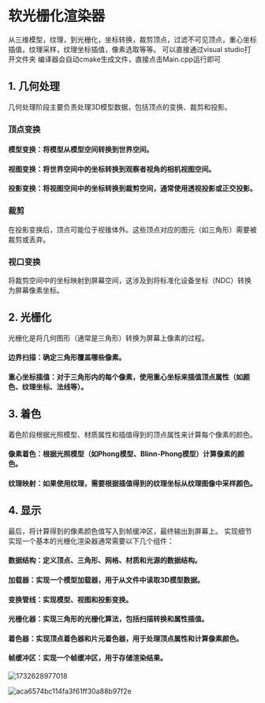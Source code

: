 # 软光栅化渲染器
从三维模型，纹理，到光栅化，坐标转换，裁剪顶点，过滤不可见顶点，重心坐标插值，纹理采样，纹理坐标插值，像素选取等等。
可以直接通过visual studio打开文件夹 编译器会自动cmake生成文件，直接点击Main.cpp运行即可
## 1. 几何处理
几何处理阶段主要负责处理3D模型数据，包括顶点的变换、裁剪和投影。
### 顶点变换
#### 模型变换：将模型从模型空间转换到世界空间。
#### 视图变换：将世界空间中的坐标转换到观察者视角的相机视图空间。
#### 投影变换：将视图空间中的坐标转换到裁剪空间，通常使用透视投影或正交投影。
### 裁剪
在投影变换后，顶点可能位于视锥体外。这些顶点对应的图元（如三角形）需要被裁剪或丢弃。
### 视口变换
将裁剪空间中的坐标映射到屏幕空间，这涉及到将标准化设备坐标（NDC）转换为屏幕像素坐标。
## 2. 光栅化
光栅化是将几何图形（通常是三角形）转换为屏幕上像素的过程。
#### 边界扫描：确定三角形覆盖哪些像素。
#### 重心坐标插值：对于三角形内的每个像素，使用重心坐标来插值顶点属性（如颜色、纹理坐标、法线等）。
## 3. 着色
着色阶段根据光照模型、材质属性和插值得到的顶点属性来计算每个像素的颜色。
#### 像素着色：根据光照模型（如Phong模型、Blinn-Phong模型）计算像素的颜色。
#### 纹理映射：如果使用纹理，需要根据插值得到的纹理坐标从纹理图像中采样颜色。
## 4. 显示
最后，将计算得到的像素颜色值写入到帧缓冲区，最终输出到屏幕上。
实现细节
实现一个基本的光栅化渲染器通常需要以下几个组件：
#### 数据结构：定义顶点、三角形、网格、材质和光源的数据结构。
#### 加载器：实现一个模型加载器，用于从文件中读取3D模型数据。
#### 变换管线：实现模型、视图和投影变换。
#### 光栅化器：实现三角形的光栅化算法，包括扫描转换和属性插值。
#### 着色器：实现顶点着色器和片元着色器，用于处理顶点属性和计算像素颜色。
#### 帧缓冲区：实现一个帧缓冲区，用于存储渲染结果。


![1732628977018](https://github.com/user-attachments/assets/6b72ac27-d074-4738-9c2e-28ec93057316)



![aca6574bc114fa3f61ff30a88b97f2e](https://github.com/user-attachments/assets/43b2b5f4-3029-498b-b867-118a02158b70)

